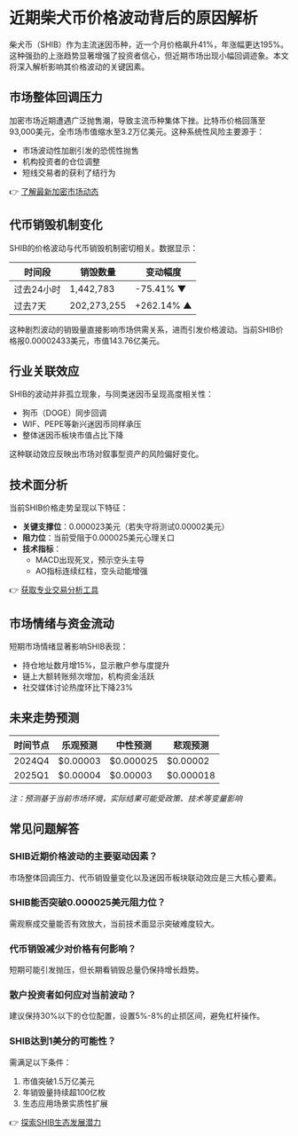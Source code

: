 # 近期柴犬币价格波动背后的原因解析

柴犬币（SHIB）作为主流迷因币种，近一个月价格飙升41%，年涨幅更达195%。这种强劲的上涨趋势显著增强了投资者信心，但近期市场出现小幅回调迹象。本文将深入解析影响其价格波动的关键因素。

## 市场整体回调压力

加密市场近期遭遇广泛抛售潮，导致主流币种集体下挫。比特币价格回落至93,000美元，全市场市值缩水至3.2万亿美元。这种系统性风险主要源于：

- 市场波动性加剧引发的恐慌性抛售
- 机构投资者的仓位调整
- 短线交易者的获利了结行为

👉 [了解最新加密市场动态](https://bit.ly/okx_welcome)

## 代币销毁机制变化

SHIB的价格波动与代币销毁机制密切相关。数据显示：

| 时间段 | 销毁数量 | 变动幅度 |
|--------|----------|----------|
| 过去24小时 | 1,442,783 | -75.41% ▼ |
| 过去7天 | 202,273,255 | +262.14% ▲ |

这种剧烈波动的销毁量直接影响市场供需关系，进而引发价格波动。当前SHIB价格报0.00002433美元，市值143.76亿美元。

## 行业关联效应

SHIB的波动并非孤立现象，与同类迷因币呈现高度相关性：
- 狗币（DOGE）同步回调
- WIF、PEPE等新兴迷因币同样承压
- 整体迷因币板块市值占比下降

这种联动效应反映出市场对叙事型资产的风险偏好变化。

## 技术面分析

当前SHIB价格走势呈现以下特征：

- **关键支撑位**：0.000023美元（若失守将测试0.00002美元）
- **阻力位**：当前受阻于0.000025美元心理关口
- **技术指标**：
  - MACD出现死叉，预示空头主导
  - AO指标连续红柱，空头动能增强

👉 [获取专业交易分析工具](https://bit.ly/okx_welcome)

## 市场情绪与资金流动

短期市场情绪显著影响SHIB表现：
- 持仓地址数月增15%，显示散户参与度提升
- 链上大额转账频次增加，机构资金活跃
- 社交媒体讨论热度环比下降23%

## 未来走势预测

| 时间节点 | 乐观预测 | 中性预测 | 悲观预测 |
|----------|----------|----------|----------|
| 2024Q4 | $0.00003 | $0.000025 | $0.00002 |
| 2025Q1 | $0.00004 | $0.00003 | $0.000018 |

*注：预测基于当前市场环境，实际结果可能受政策、技术等变量影响*

## 常见问题解答

### SHIB近期价格波动的主要驱动因素？
市场整体回调压力、代币销毁量变化以及迷因币板块联动效应是三大核心要素。

### SHIB能否突破0.000025美元阻力位？
需观察成交量能否有效放大，当前技术面显示突破难度较大。

### 代币销毁减少对价格有何影响？
短期可能引发抛压，但长期看销毁总量仍保持增长趋势。

### 散户投资者如何应对当前波动？
建议保持30%以下的仓位配置，设置5%-8%的止损区间，避免杠杆操作。

### SHIB达到1美分的可能性？
需满足以下条件：
1. 市值突破1.5万亿美元
2. 年销毁量持续超100亿枚
3. 生态应用场景实质性扩展

👉 [探索SHIB生态发展潜力](https://bit.ly/okx_welcome)